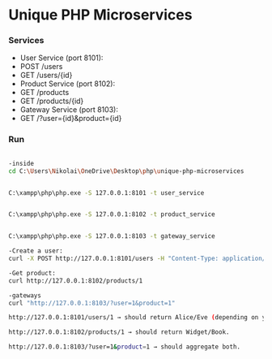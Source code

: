 # Unique PHP Microservices


### Services
- User Service (port 8101):
- POST /users
- GET /users/{id}
- Product Service (port 8102):
- GET /products
- GET /products/{id}
- Gateway Service (port 8103):
- GET /?user={id}&product={id}


### Run
```bash

-inside
cd C:\Users\Nikolai\OneDrive\Desktop\php\unique-php-microservices


C:\xampp\php\php.exe -S 127.0.0.1:8101 -t user_service


C:\xampp\php\php.exe -S 127.0.0.1:8102 -t product_service


C:\xampp\php\php.exe -S 127.0.0.1:8103 -t gateway_service

-Create a user:
curl -X POST http://127.0.0.1:8101/users -H "Content-Type: application/json" -d "{\"name\":\"Nikolai\",\"email\":\"nikolai@mail.com\"}"

-Get product:
curl http://127.0.0.1:8102/products/1

-gateways
curl "http://127.0.0.1:8103/?user=1&product=1"

http://127.0.0.1:8101/users/1 → should return Alice/Eve (depending on your seed data).

http://127.0.0.1:8102/products/1 → should return Widget/Book.

http://127.0.0.1:8103/?user=1&product=1 → should aggregate both.